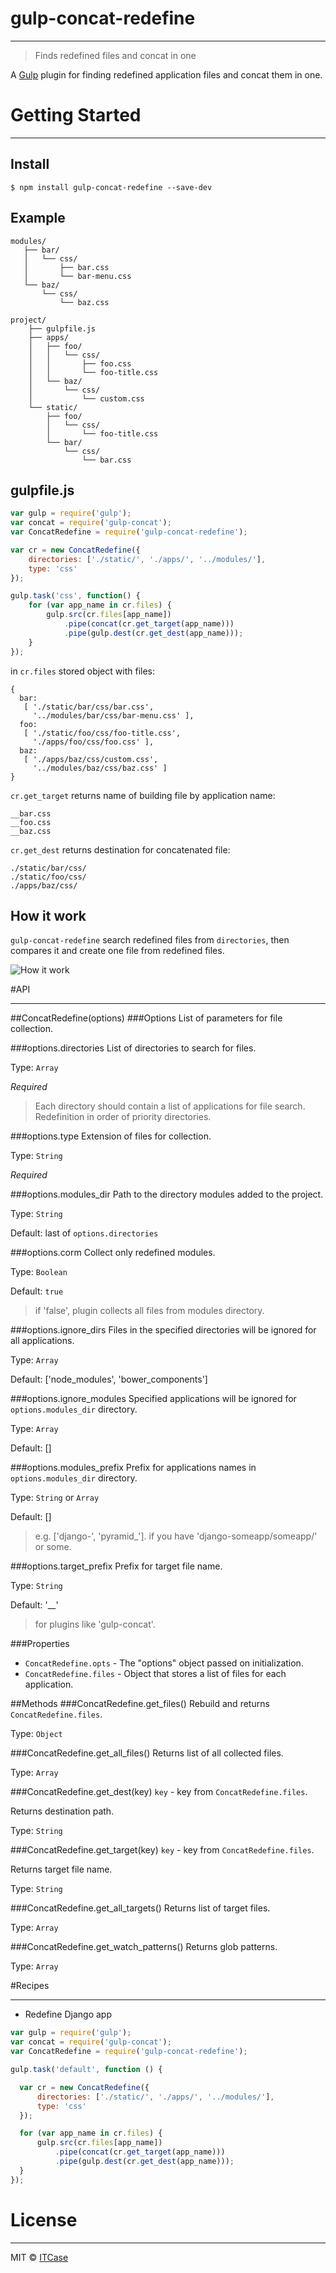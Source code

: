 # gulp-concat-redefine

----------

> Finds redefined files and concat in one

A [Gulp](http://gulpjs.com/) plugin for finding redefined application files and concat them in one.

# Getting Started

----------

## Install

```
$ npm install gulp-concat-redefine --save-dev
```

## Example

```
modules/
   ├── bar/
   │   └── css/
   │       ├── bar.css
   │       └── bar-menu.css
   └── baz/
       └── css/
           └── baz.css

project/
    ├── gulpfile.js
    ├── apps/
    │   ├── foo/
    │   │   └── css/
    │   │       ├── foo.css
    │   │       └── foo-title.css
    │   └── baz/
    │       └── css/
    │           └── custom.css
    └── static/
        ├── foo/
        │   └── css/
        │       └── foo-title.css
        └── bar/
            └── css/
                └── bar.css
```

## gulpfile.js

```js
var gulp = require('gulp');
var concat = require('gulp-concat');
var ConcatRedefine = require('gulp-concat-redefine');

var cr = new ConcatRedefine({
    directories: ['./static/', './apps/', '../modules/'],
    type: 'css'
});

gulp.task('css', function() {
    for (var app_name in cr.files) {
        gulp.src(cr.files[app_name])
            .pipe(concat(cr.get_target(app_name)))
            .pipe(gulp.dest(cr.get_dest(app_name)));
    }
});
```
in `cr.files` stored object with files:
```
{
  bar:
   [ './static/bar/css/bar.css',
     '../modules/bar/css/bar-menu.css' ],
  foo:
   [ './static/foo/css/foo-title.css',
     './apps/foo/css/foo.css' ],
  baz:
   [ './apps/baz/css/custom.css',
     '../modules/baz/css/baz.css' ]
}
```
`cr.get_target` returns name of building file by application name:
```
__bar.css
__foo.css
__baz.css
```
`cr.get_dest` returns destination for concatenated file:
```
./static/bar/css/
./static/foo/css/
./apps/baz/css/
```

## How it work

`gulp-concat-redefine` search redefined files from `directories`, then compares it and create one file from redefined files.

![How it work](docs/app1.png)


#API

----------
##ConcatRedefine(options)
###Options
List of parameters for file collection.

###options.directories
List of directories to search for files.

Type: `Array`

_Required_

> Each directory should contain a list of applications for file search. Redefinition in order of priority directories.

###options.type
Extension of files for collection.

Type: `String`

_Required_


###options.modules_dir
Path to the directory modules added to the project.

Type: `String`

Default: last of `options.directories`


###options.corm
Collect only redefined modules.

Type: `Boolean`

Default: `true`

> if 'false', plugin collects all files from modules directory.


###options.ignore_dirs
Files in the specified directories will be ignored for all applications.

Type: `Array`

Default: ['node_modules', 'bower_components']


###options.ignore_modules
Specified applications will be ignored for `options.modules_dir` directory.

Type: `Array`

Default: []


###options.modules_prefix
Prefix for applications names in `options.modules_dir` directory.

Type: `String` or `Array`

Default: []

> e.g. ['django-', 'pyramid_']. if you have 'django-someapp/someapp/' or some.


###options.target_prefix
Prefix for target file name.

Type: `String`

Default: '__'

> for plugins like 'gulp-concat'.


###Properties
* `ConcatRedefine.opts` - The "options" object passed on initialization.
* `ConcatRedefine.files` - Object that stores a list of files for each application.


##Methods
###ConcatRedefine.get_files()
Rebuild and returns `ConcatRedefine.files`.

Type: `Object`


###ConcatRedefine.get_all_files()
Returns list of all collected files.

Type: `Array`


###ConcatRedefine.get_dest(key)
`key` - key from `ConcatRedefine.files`.

Returns destination path.

Type: `String`


###ConcatRedefine.get_target(key)
`key` - key from `ConcatRedefine.files`.

Returns target file name.

Type: `String`


###ConcatRedefine.get_all_targets()
Returns list of target files.

Type: `Array`


###ConcatRedefine.get_watch_patterns()
Returns glob patterns.

Type: `Array`


#Recipes

----------

 - Redefine Django app


```js
var gulp = require('gulp');
var concat = require('gulp-concat');
var ConcatRedefine = require('gulp-concat-redefine');

gulp.task('default', function () {

  var cr = new ConcatRedefine({
      directories: ['./static/', './apps/', '../modules/'],
      type: 'css'
  });

  for (var app_name in cr.files) {
      gulp.src(cr.files[app_name])
          .pipe(concat(cr.get_target(app_name)))
          .pipe(gulp.dest(cr.get_dest(app_name)));
  }
});
```

# License

----------

MIT © [ITCase](http://itcase.pro/)